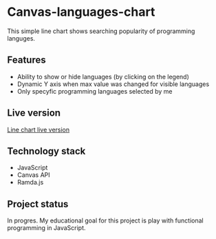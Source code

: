 # Canvas-languages-chart

This simple line chart shows searching popularity of programming languges.

## Features

- Ability to show or hide languages (by clicking on the legend)
- Dynamic Y axis when max value was changed for visible languages
- Only specyfic programming languages selected by me

## Live version

[Line chart live version](http://mybytes.pl/projects/chart/)

## Technology stack

- JavaScript
- Canvas API
- Ramda.js

## Project status

In progres. My educational goal for this project is play with functional programming in JavaScript.
